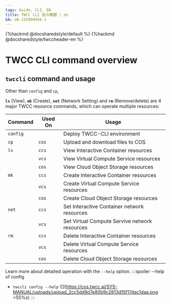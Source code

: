```yaml
---
tags: Guide, CLI, EN
title: TWCC CLI 指令概觀 | en
GA: UA-155999456-1
---
```


{%hackmd @docsharedstyle/default %}
{%hackmd @docsharedstyle/twccheader-en %}

# TWCC CLI command overview

## `twccli` command and usage

Other than `config` and `cp`,

**`ls`** (View), **`mk`** (Create), **`net`** (Network Setting) and **`rm`** (Remove/delete) are 4 major TWCC resource commands, which can operate multiple resources:


|Command|Used On|Usage|
|--|--|--|
|`config`||Deploy TWCC-CLI environment|
|`cp`|`cos`|Upload and download files to COS|
|`ls`|`ccs`|View Interactive Container resources|
||`vcs`|View Virtual Compute Service resources|
||`cos`|View Cloud Object Storage resources|
|`mk`|`ccs`|Create Interactive Container resources|
||`vcs`|Create Virtual Compute Service resources|
||`cos`|Create  Cloud Object Storage resources|
|`net`|`ccs`|Set Interactive Container network resources|
||`vcs`|Set Virtual Compute Servive network resources|
|`rm`|`ccs`|Delete Interactive Container resources|
||`vcs`|Delete Virtual Compute Service resources|
||`cos`|Delete  Cloud Object Storage resources|

Learn more about detailed operation with the `--help` option.
:::spoiler --help of config 
- `twccli config --help`
![](https://cos.twcc.ai/SYS-MANUAL/uploads/upload_2cc5dd9d7e80b9c2813d15f17dac1daa.png =55%x)
:::
